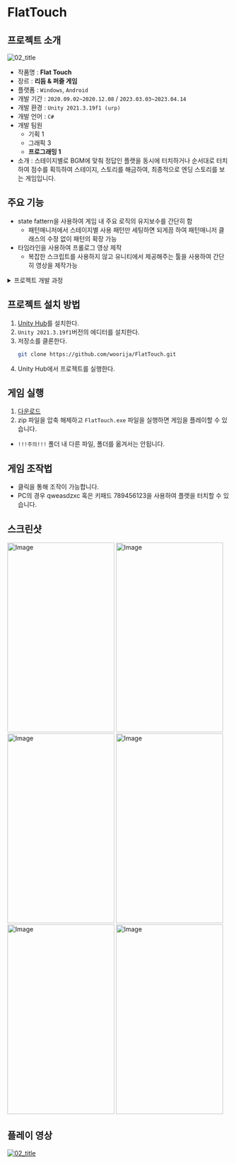 # FlatTouch
## 프로젝트 소개
![02_title](https://github.com/woorija/FlatTouch/assets/77769870/36278b2f-ea03-49ad-b9db-2fae04c55e09)

 - 작품명 : **Flat Touch**
 - 장르 : **리듬 & 퍼즐 게임**
 - 플랫폼 : `Windows`, `Android`
 - 개발 기간 : `2020.09.02~2020.12.08` / `2023.03.03~2023.04.14`
 - 개발 환경 : `Unity 2021.3.19f1 (urp)`
 - 개발 언어 : `C#`
 - 개발 팀원
    - 기획 1
    - 그래픽 3
    - **프로그래밍 1**
 - 소개 : 스테이지별로 BGM에 맞춰 정답인 플랫을 동시에 터치하거나 순서대로 터치하여 점수를 획득하여 스테이지, 스토리를 해금하여, 최종적으로 엔딩 스토리를 보는 게임입니다.

## 주요 기능
 - state fattern을 사용하여 게임 내 주요 로직의 유지보수를 간단히 함
   - 패턴매니저에서 스테이지별 사용 패턴만 세팅하면 되게끔 하여 패턴매니저 클래스의 수정 없이 패턴의 확장 가능
 - 타임라인을 사용하여 프롤로그 영상 제작
   - 복잡한 스크립트를 사용하지 않고 유니티에서 제공해주는 툴을 사용하여 간단히 영상을 제작가능
<details>
 <summary>프로젝트 개발 과정</summary>
 
 - 2020 2학기 팀프로젝트
   - 어려웠던 점
     1. 기기 별 화면 비율 및 해상도가 달라 게임 내 이미지들의 비율이 기기마다 달라지는 현상이 있었다.
     2. 프로젝트에 쓰일 리소스의 크기가 제각각이라 빌드 시 많은 용량을 차지하는 현상이 생겼다.
   - 해결 방안
     1. 게임의 스크린 비율을 고정시키고, 레터박스를 사용해 남는 화면을 검은 화면으로 채워 이미지 비율이 기기마다 달라지는 현상을 제거했다.
     2. 이미지를 용도 별로 2048 * 2048 크기의 아틀라스에 모아서 사용하고, 압축포맷을 저용량 포맷으로 바꿔서 빌드 용량을 대폭 줄였다.
 - 2023 졸업작품
   - 팀프로젝트 이후 프로젝트 개선작업
     - 렌더 파이프라인 변경
       - 기존 팀프로젝트에서는 built-in 파이프라인을 사용해 프로젝트를 진행했다. 그러나 urp가 모바일 환경에 최적화가 잘 되어있다는 점, urp에서 제공하는 2d 라이트 등의 기능 사용을 위해 urp로 변경하여 프로젝트를 진행하게 되었다.
     - 무분별하게 사용되었던 싱글톤 패턴 정리
       - 해당 팀프로젝트가 첫 프로젝트였던 만큼 제한된 시간내에 게임을 완성하기 위해 각종 기능을 매니저 클래스로 작성하고, 싱글톤 패턴을 사용해 클래스간 상호작용을 구현했었다.
       - 졸업작품으로 출품하기 위해 게임의 기능을 추가, 수정하려고 보니 싱글톤 패턴이 너무 많이 사용되어 생각했던 기능을 추가하는 것이 복잡하다고 판단하였고, 프로젝트를 urp로 변경하기로 하는 김에 스크립트를 다시 짜면서 싱글톤 패턴 의존도를 줄였다.
     - 여러 플랫폼에서 플레이가 가능하게 수정
       - 팀프로젝트를 진행했을 때, 동시에 버튼 2개를 터치하는 기능을 구현해야 해서 Input.GetTouch()함수를 사용하는 터치매니저를 구현하여 멀티 터치 기능을 구현했다. 다만, Input.GetTouch()함수는 모바일에서만 작동되어 PC에서는 게임 내에서 모든 터치가 먹히지 않아 플레이가 불가능한 것을 확인하게 되었다.
       - 졸업작품으로 내기 위해 수정을 할 때, 테스트하기 편하도록 PC에서도 키보드를 사용해 게임을 플레이 할 수 있도록 기능을 추가했다. 멀티 터치 기능 또한 복잡한 터치매니저를 사용하지 않고, 버튼 컴포넌트를 사용하여 각 Flat의 터치함수를 실행하게 하여 스크립트를 최적화 하였다.
     - 플랫 패턴의 다양화
       - 기존 팀프로젝트에서는 한 패턴을 응용하여 3가지 패턴을 만들어 사용했고, 3가지 패턴 모두 9개의 플랫 중 2개의 플랫을 타이밍에 맞게 터치해야 했기에, 많은 스테이지에 비해 패턴이 단조로웠다.
       - 다양한 패턴을 준비하면서 추후 다른 패턴을 더 추가할 일이 생겨도 다른 스크립트를 수정할 필요가 없도록 패턴을 FSM기반으로 설계하여 패턴 유지보수를 간단히 할 수 있게 하였다.
     - 인트로씬 작업
       - 팀프로젝트를 진행할 당시 코루틴을 활용해 스크립트로 인트로씬을 제어했다.
       - 한 스크립트에 인트로씬에 필요한 모든 변수를 두고 제어하는 것이  스크립트를 수정하고, 일일히 플레이를 해서 맞게 수정되었는지 체크해야 하는 것이 번거로워,기능을 찾아보던 중 타임라인이라는 기능을 발견했고 별도의 플레이 없이 변화를 파악할 수 있어 인트로씬 작업을 코루틴에서 타임라인으로 변경하게 되었다.
       - 다만, 기본적으로 제공되는 타임라인 기능만으로는 만들 수 있는 연출이 부족하여, 에셋스토어에서 제공되는 타임라인 추가기능을 받고, UI를 흑백,컬러로 전환하는 커스텀 기능을 추가하여 인트로씬을 완성했다.
 
</details>

## 프로젝트 설치 방법
1. [Unity Hub](https://unity.com/kr/download)를 설치한다.
2. `Unity 2021.3.19f1`버전의 에디터를 설치한다.
3. 저장소를 클론한다.
   ```bash
   git clone https://github.com/woorija/FlatTouch.git
   ```
4. Unity Hub에서 프로젝트를 실행한다.
   
## 게임 실행
 1. [다운로드](https://drive.google.com/drive/folders/1uLXfXuIa-yeTxubEFT-_eFSeokQJmhse)
 2. zip 파일을 압축 해제하고 `FlatTouch.exe` 파일을 실행하면 게임을 플레이할 수 있습니다.
   - `!!!주의!!!` 폴더 내 다른 파일, 폴더를 옮겨서는 안됩니다.

## 게임 조작법
 - 클릭을 통해 조작이 가능합니다.
 - PC의 경우 qweasdzxc 혹은 키패드 789456123을 사용하여 플랫을 터치할 수 있습니다.

## 스크린샷
<img width="242" height="429" alt="Image" src="https://github.com/user-attachments/assets/a909e9b8-440a-4e40-9a51-4a226128d501" />
<img width="242" height="429" alt="Image" src="https://github.com/user-attachments/assets/3b212b20-c950-45ea-97c1-97f5600c683c" />
<img width="242" height="429" alt="Image" src="https://github.com/user-attachments/assets/662b2ac3-86f2-4f3d-9fa3-a7cc250fd849" />
<img width="242" height="429" alt="Image" src="https://github.com/user-attachments/assets/894fbe39-d7d6-46d7-992e-e2caf50b8b8b" />
<img width="242" height="429" alt="Image" src="https://github.com/user-attachments/assets/4f2fc829-bb54-4d45-9a24-baa30b3617bf" />
<img width="242" height="429" alt="Image" src="https://github.com/user-attachments/assets/41a97d4a-6501-473e-8470-1af38609c6b5" />

## 플레이 영상
[![02_title](https://github.com/woorija/FlatTouch/assets/77769870/36278b2f-ea03-49ad-b9db-2fae04c55e09)](https://youtu.be/vSpO8WzcGck)
